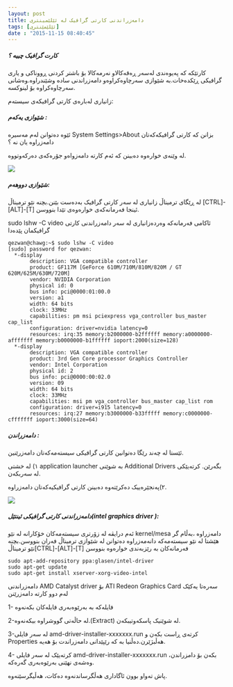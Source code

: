 ```yaml
---
layout: post
title: دامەزراندنی کارتی گرافیک لە ئێلێمینتری
tags: [ئێلێمێنتری]
date : "2015-11-15 08:40:45"
---
```


##### **کارت گرافیک چییە ؟**

کارتێکە کە پەیوەندی لەسەر ڕەقەکالاو نەرمەکالا بۆ باشتر کردنی ڕووناکی و یاری گرافیکی ڕێکدەخات.بە شێوازی سەرچاوەکراوەو دامەزراندنی سادە وشێندراوە.وەشانی سەرچاوەکراوە بۆ لینوکسە.

زانیاری لەبارەی کارتی گرافیکەی سیستەم:

##### **شێوازی یەکەم :**

ئێوە دەتوانن لەم مەسیرە System Settings>About بزانن کە کارتی گرافیکەکەتان دامەزراوە یان نە ؟

لە وێنەی خوارەوە دەبینن کە ئەم کارتە دامەزواەو جۆرەکەی دەرکەوتووە.

 ![](/gnulinux/images/000010.png)

##### **شێوازی دووهەم:**

لە ڕێگای ترمیناڵ زانیاری لە سەر کارتی گرافیک بەدەست بێنن.بچنە نێو ترمیناڵ [CTRL]-[ALT]-[T] ئینجا فەرمانەکەی خوارەوەی تێدا بنووسن.

sudo lshw -C video
ئاکامی فەرمانەکە وەردەزانیاری لە سەر دامەزراندنی کارتی گرافیکمان پێدەدا

```shell
qezwan@chawg:~$ sudo lshw -C video
[sudo] password for qezwan: 
  *-display               
       description: VGA compatible controller
       product: GF117M [GeForce 610M/710M/810M/820M / GT 620M/625M/630M/720M]
       vendor: NVIDIA Corporation
       physical id: 0
       bus info: pci@0000:01:00.0
       version: a1
       width: 64 bits
       clock: 33MHz
       capabilities: pm msi pciexpress vga_controller bus_master cap_list
       configuration: driver=nvidia latency=0
       resources: irq:35 memory:b2000000-b2ffffff memory:a0000000-afffffff memory:b0000000-b1ffffff ioport:2000(size=128)
  *-display
       description: VGA compatible controller
       product: 3rd Gen Core processor Graphics Controller
       vendor: Intel Corporation
       physical id: 2
       bus info: pci@0000:00:02.0
       version: 09
       width: 64 bits
       clock: 33MHz
       capabilities: msi pm vga_controller bus_master cap_list rom
       configuration: driver=i915 latency=0
       resources: irq:27 memory:b3000000-b33fffff memory:c0000000-cfffffff ioport:3000(size=64)
```

##### **دامەزراندن :**

ئێستا لە چەند رێگا دەتوانین کارتی گرافیکی سیستەمەکەتان دامەزرێنین.

١) لە خشتی application launcher بە شوێنی Additional Drivers بگەرێن. کرتەیێکی لە سەربکەن.

٢)پەنجێرەییک دەکرێتەوە دەبینن کارتی گرافیکیەکەتان دامەزراوە.

 

![](/gnulinux/images/000010-1.png)

 

##### **دامەزراندنی کارتی گرافیکی ئینتێل(intel graphics driver ):**

ئەم درایڤە لە زۆرتری سیستەمەکان خۆکارانە لە نێو kernel/mesa دامەزراوە ،بەڵام گر هێشتا لە نێو سیستەمەکە دانەمەزراوە دەتوانن لە شێوازی ترمیناڵ فەران بنووسن.بچنە نێو ترمیناڵ[CTRL]-[ALT]-[T] فەرمانەکان بە رێزبەندی خوارەوە بنووسن

```shell
sudo apt-add-repository ppa:glasen/intel-driver
sudo apt-get update
sudo apt-get install xserver-xorg-video-intel
```

دامەزراندنی AMD Catalyst driver بۆ ATI Redeon Graphics Card
سەرەتا یەکێک لەم دوو کارتە دامەزرێنن

1- فایلەکە بە بەرێوەبەری فایلەکان بکەنەوە

2-لە حاڵەتی گووشراوە بیکەنەوە.(Extract) لە شوێنیک پاسکەوتیبکەن.

3-لە سەر فایلی amd-driver-installer-xxxxxxx.run کرتەی ڕاست بکەن و Properties هەڵبژێرن.دەڵنیا بە کە رێپێدانی دامەزراندت بۆ هەیە.

4- کرتەیێک لە سەر فایلی amd-driver-installer-xxxxxxx.run بکەن بۆ دامزراندن، وەشەی نهێنی بەرێوەبەری گەرەکە.

پاش تەواو بوون ئاگاداری هەڵگرساندنەوە دەکات، هەڵیگرسێنەوە.